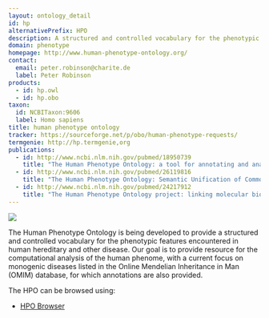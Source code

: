 ```yaml
---
layout: ontology_detail
id: hp
alternativePrefix: HPO
description: A structured and controlled vocabulary for the phenotypic features encountered in human hereditary and other disease.
domain: phenotype
homepage: http://www.human-phenotype-ontology.org/
contact: 
  email: peter.robinson@charite.de
  label: Peter Robinson
products: 
  - id: hp.owl
  - id: hp.obo
taxon: 
  id: NCBITaxon:9606
  label: Homo sapiens
title: human phenotype ontology
tracker: https://sourceforge.net/p/obo/human-phenotype-requests/
termgenie: http://hp.termgenie,org
publications:
  - id: http://www.ncbi.nlm.nih.gov/pubmed/18950739
    title: "The Human Phenotype Ontology: a tool for annotating and analyzing human hereditary disease."
  - id: http://www.ncbi.nlm.nih.gov/pubmed/26119816
    title: "The Human Phenotype Ontology: Semantic Unification of Common and Rare Disease."
  - id: http://www.ncbi.nlm.nih.gov/pubmed/24217912
    title: "The Human Phenotype Ontology project: linking molecular biology and disease through phenotype data."
---
```


<img src="http://www.human-phenotype-ontology.org/contao/tl_files/simplifyblue/images/HPO-logo.png"/>

The Human Phenotype Ontology is being developed to provide a structured and controlled vocabulary for the phenotypic features encountered in human hereditary and other disease. Our goal is to provide resource for the computational analysis of the human phenome, with a current focus on monogenic diseases listed in the Online Mendelian Inheritance in Man (OMIM) database, for which annotations are also provided.

The HPO can be browsed using:

 * [HPO Browser](http://www.human-phenotype-ontology.org/hpoweb/showterm?id=HP:0000118)
